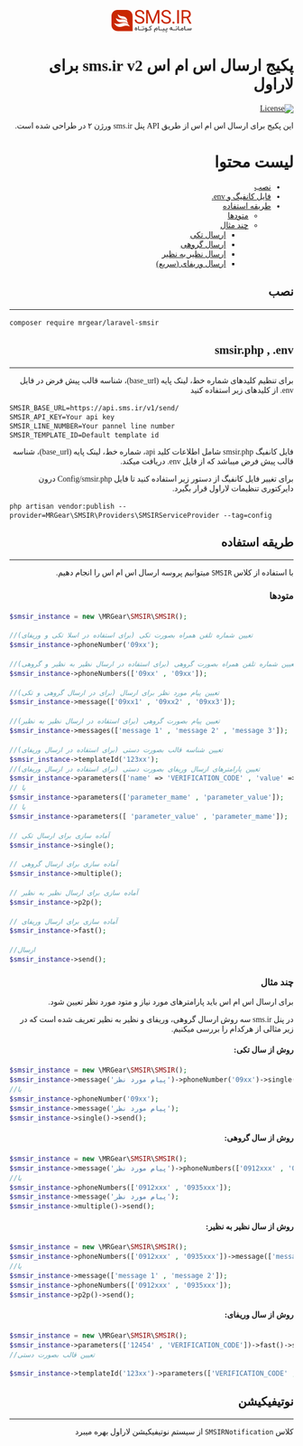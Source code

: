 <link rel="preconnect" href="https://fonts.googleapis.com">
<link rel="preconnect" href="https://fonts.gstatic.com" crossorigin>
<link href="https://fonts.googleapis.com/css2?family=Lalezar&display=swap" rel="stylesheet"> 
<p align="center"><img src="src/resources/images/smsirlogo.png"></p>

<div style="font-family: Lalezar!important;">
<div dir="rtl">

# پکیج ارسال اس ام اس sms.ir v2 برای لاراول



[![License](https://poser.pugx.org/prettus/l5-repository/license)](https://packagist.org/packages/prettus/l5-repository)

این پکیج برای ارسال اس ام اس از طریق API پنل sms.ir ورژن ۲  در طراحی شده است.



# لیست محتوا

- [نصب](#نصب)
- [فایل کانفیگ و env.](#env)
- [طریقه استفاده](#طریقه-استفاده)
    - [متودها](#متودها)
    - [چند مثال](#چندمثال)
        - [ارسال تکی](#single)
        - [ارسال گروهی](#multiple)
        - [ارسال نظیر به نظیر](#p2p)
        - [ارسال وریفای (سریع)](#verify)
    


## نصب
</div>

---

```
composer require mrgear/laravel-smsir
```


<div dir="rtl" id="env">

## smsir.php , .env

---

برای تنظیم کلیدهای  شماره خط، لینک پایه (base_url)، شناسه قالب پیش فرض در فایل env. از کلیدهای زیر استفاده کنید
</div>
<div dir="ltr">

```
SMSIR_BASE_URL=https://api.sms.ir/v1/send/
SMSIR_API_KEY=Your api key
SMSIR_LINE_NUMBER=Your pannel line number
SMSIR_TEMPLATE_ID=Default template id
```

</div>
<div dir="rtl">
فایل کانفیگ smsir.php شامل اطلاعات کلید api، شماره خط، لینک پایه (base_url)، شناسه قالب پیش فرض  میباشد که از فایل env. دریافت میکند.

برای تغییر فایل کانفیگ از دستور زیر استفاده کنید  تا فایل Config/smsir.php درون دایرکتوری تنظیمات لاراول قرار بگیرد.

</div>

```
php artisan vendor:publish --provider=MRGear\SMSIR\Providers\SMSIRServiceProvider --tag=config
```

<div dir="rtl">

##  طریقه استفاده

---

با استفاده از کلاس ```SMSIR``` میتوانیم پروسه ارسال اس ام اس را انجام دهیم.

### متودها
</div>

```php
$smsir_instance = new \MRGear\SMSIR\SMSIR();

//تعیین شماره تلفن همراه بصورت تکی (برای استفاده در اسلا تکی و وریفای)
$smsir_instance->phoneNumber('09xx');

//تعیین شماره تلفن همراه بصورت گروهی (برای استفاده در ارسال نظیر به نظیر و گروهی)
$smsir_instance->phoneNumbers(['09xx' , '09xx']);

//تعیین پیام مورد نظر برای ارسال (برای در ارسال گروهی و تکی)
$smsir_instance->message(['09xx1' , '09xx2' , '09xx3']);

//تعیین پیام بصورت گروهی (برای استفاده در ارسال نظیر به نظیر)
$smsir_instance->messages(['message 1' , 'message 2' , 'message 3']);

//تعیین شناسه قالب بصورت دستی (برای استفاده در ارسال وریفای) 
$smsir_instance->templateId('123xx');
//تعیین پارامترهای ارسال وریفای بصورت دستی (برای استفاده در ارسال وریفای) 
$smsir_instance->parameters(['name' => 'VERIFICATION_CODE' , 'value' => '12345']);
// یا
$smsir_instance->parameters(['parameter_mame' , 'parameter_value']);
// یا
$smsir_instance->parameters([ 'parameter_value' , 'parameter_mame']);

// آماده سازی برای ارسال تکی
$smsir_instance->single();

// آماده سازی برای ارسال گروهی
$smsir_instance->multiple();

// آماده سازی برای ارسال نظیر به نظیر
$smsir_instance->p2p();

// آماده سازی برای ارسال وریفای
$smsir_instance->fast();

//ارسال
$smsir_instance->send();
```

<div dir="rtl">

### چند مثال

برای ارسال اس ام اس باید پارامترهای مورد نیاز و متود مورد نظر تعیین شود.

در پنل sms.ir سه روش ارسال گروهی، وریفای و نظیر به نظیر تعریف شده است که در زیر مثالی از هرکدام را بررسی میکنیم. 
</div>

<div dir="rtl">

####  روش از سال تکی: 

</div>

```php
$smsir_instance = new \MRGear\SMSIR\SMSIR();
$smsir_instance->message('پیام مورد نظر')->phoneNumber('09xx')->single()->send();
//یا
$smsir_instance->phoneNumber('09xx');
$smsir_instance->message('پیام مورد نظر');
$smsir_instance->single()->send();
```

<div dir="rtl">

#### روش از سال گروهی: 

</div>

```php
$smsir_instance = new \MRGear\SMSIR\SMSIR();
$smsir_instance->message('پیام مورد نظر')->phoneNumbers(['0912xxx' , '0935xxx'])->multiple()->send();
//یا
$smsir_instance->phoneNumbers(['0912xxx' , '0935xxx']);
$smsir_instance->message('پیام مورد نظر');
$smsir_instance->multiple()->send();
```

<div dir="rtl">

#### روش از سال نظیر به نظیر: 

</div>

```php
$smsir_instance = new \MRGear\SMSIR\SMSIR();
$smsir_instance->phoneNumbers(['0912xxx' , '0935xxx'])->message(['message 1' , 'message 2'])->p2p()->send();
//یا
$smsir_instance->message(['message 1' , 'message 2']);
$smsir_instance->phoneNumbers(['0912xxx' , '0935xxx']);
$smsir_instance->p2p()->send();
```


<div dir="rtl">

#### روش از سال وریفای: 

</div>

```php
$smsir_instance = new \MRGear\SMSIR\SMSIR();
$smsir_instance->parameters(['12454' , 'VERIFICATION_CODE'])->fast()->send();
//تعیین قالب بصورت دستی

$smsir_instance->templateId('123xx')->parameters(['VERIFICATION_CODE' , '12345'])->fast()->send();
```

<div dir="rtl">

## نوتیفیکیشن

---
کلاس ```SMSIRNotification``` از سیستم نوتیفیکیشن لاراول بهره میبرد
</div>

</div>
